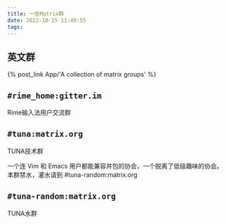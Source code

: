```yaml
---
title: 一些Matrix群
date: 2022-10-15 11:49:55
tags:
---
```


## 英文群

{% post_link App/'A collection of matrix groups' %}

## `#rime_home:gitter.im`

Rime输入法用户交流群

## `#tuna:matrix.org`

TUNA技术群

一个连 Vim 和 Emacs 用户都能兼容并包的协会，一个脱离了低级趣味的协会。本群禁水，灌水请到 #tuna-random:matrix.org

## `#tuna-random:matrix.org`

TUNA水群
